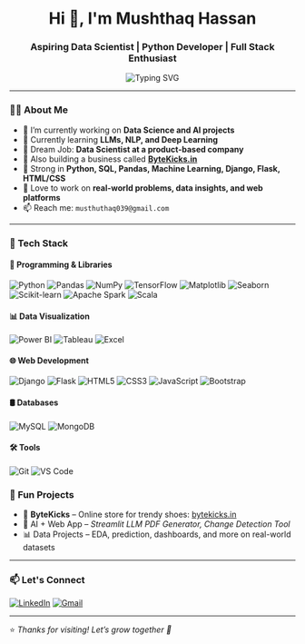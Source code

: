 
<h1 align="center">Hi 👋, I'm Mushthaq Hassan</h1>
<h3 align="center">Aspiring Data Scientist | Python Developer | Full Stack Enthusiast</h3>

<p align="center">
  <img src="https://readme-typing-svg.demolab.com?font=Fira+Code&duration=3000&pause=1000&center=true&vCenter=true&width=500&lines=Aspiring+Data+Scientist+%7C+Python+Developer;Django+%7C+Flask+%7C+ML+%7C+Data+Analytics;Solving+Real+World+Problems+with+Code;Let's+Build+Smart+%26+Impactful+Solutions!" alt="Typing SVG" />
</p>


---

### 🧑‍💻 About Me

- 🔭 I’m currently working on **Data Science and AI projects**  
- 🌱 Currently learning **LLMs, NLP, and Deep Learning**  
- 🎯 Dream Job: **Data Scientist at a product-based company**  
- 💼 Also building a business called **[ByteKicks.in](https://bytekicks.in)**  
- 🧠 Strong in **Python, SQL, Pandas, Machine Learning, Django, Flask, HTML/CSS**  
- 🧾 Love to work on **real-world problems, data insights, and web platforms**  
- 📫 Reach me: `musthuthaq039@gmail.com`  

---

### 🚀 Tech Stack

#### 🐍 Programming & Libraries  
![Python](https://img.shields.io/badge/Python-3776AB?style=for-the-badge&logo=python&logoColor=white)
![Pandas](https://img.shields.io/badge/Pandas-150458?style=for-the-badge&logo=pandas&logoColor=white)
![NumPy](https://img.shields.io/badge/NumPy-013243?style=for-the-badge&logo=numpy&logoColor=white)
![TensorFlow](https://img.shields.io/badge/TensorFlow-FF6F00?style=for-the-badge&logo=tensorflow&logoColor=white)
![Matplotlib](https://img.shields.io/badge/Matplotlib-0061A8?style=for-the-badge&logo=matplotlib&logoColor=white)
![Seaborn](https://img.shields.io/badge/Seaborn-3776AB?style=for-the-badge&logo=python&logoColor=white)
![Scikit-learn](https://img.shields.io/badge/Scikit--learn-F7931E?style=for-the-badge&logo=scikit-learn&logoColor=white)
![Apache Spark](https://img.shields.io/badge/Apache%20Spark-E25A1C?style=for-the-badge&logo=apachespark&logoColor=white)
![Scala](https://img.shields.io/badge/Scala-DC322F?style=for-the-badge&logo=scala&logoColor=white)

#### 📊 Data Visualization  
![Power BI](https://img.shields.io/badge/Power%20BI-F2C811?style=for-the-badge&logo=powerbi&logoColor=black)
![Tableau](https://img.shields.io/badge/Tableau-E97627?style=for-the-badge&logo=tableau&logoColor=white)
![Excel](https://img.shields.io/badge/Excel-217346?style=for-the-badge&logo=microsoft-excel&logoColor=white)

#### 🌐 Web Development  
![Django](https://img.shields.io/badge/Django-092E20?style=for-the-badge&logo=django&logoColor=white)
![Flask](https://img.shields.io/badge/Flask-000000?style=for-the-badge&logo=flask&logoColor=white)
![HTML5](https://img.shields.io/badge/HTML5-E34F26?style=for-the-badge&logo=html5&logoColor=white)
![CSS3](https://img.shields.io/badge/CSS3-1572B6?style=for-the-badge&logo=css3&logoColor=white)
![JavaScript](https://img.shields.io/badge/JavaScript-F7DF1E?style=for-the-badge&logo=javascript&logoColor=black)
![Bootstrap](https://img.shields.io/badge/Bootstrap-7952B3?style=for-the-badge&logo=bootstrap&logoColor=white)

#### 🛢️ Databases  
![MySQL](https://img.shields.io/badge/MySQL-005C84?style=for-the-badge&logo=mysql&logoColor=white)
![MongoDB](https://img.shields.io/badge/MongoDB-47A248?style=for-the-badge&logo=mongodb&logoColor=white)

#### 🛠️ Tools  
![Git](https://img.shields.io/badge/Git-F05032?style=for-the-badge&logo=git&logoColor=white)
![VS Code](https://img.shields.io/badge/VS%20Code-007ACC?style=for-the-badge&logo=visual-studio-code&logoColor=white)

### 🧩 Fun Projects

- 👟 **ByteKicks** – Online store for trendy shoes: [bytekicks.in](https://bytekicks.in)  
- 🧠 AI + Web App – *Streamlit LLM PDF Generator, Change Detection Tool*  
- 📊 Data Projects – EDA, prediction, dashboards, and more on real-world datasets  

---

### 📫 Let's Connect

[![LinkedIn](https://img.shields.io/badge/LinkedIn-blue?style=for-the-badge&logo=linkedin&logoColor=white)](https://www.linkedin.com/in/musthuthaq039/)
[![Gmail](https://img.shields.io/badge/Gmail-D14836?style=for-the-badge&logo=gmail&logoColor=white)](mailto:musthuthaq039@gmail.com)

---

⭐️ *Thanks for visiting! Let’s grow together 🚀*





<!--
**mushthaqhassan/mushthaqhassan** is a ✨ _special_ ✨ repository because its `README.md` (this file) appears on your GitHub profile.

Here are some ideas to get you started:

- 🔭 I’m currently working on ...
- 🌱 I’m currently learning ...
- 👯 I’m looking to collaborate on ...
- 🤔 I’m looking for help with ...
- 💬 Ask me about ...
- 📫 How to reach me: ...
- 😄 Pronouns: ...
- ⚡ Fun fact: ...
-->
